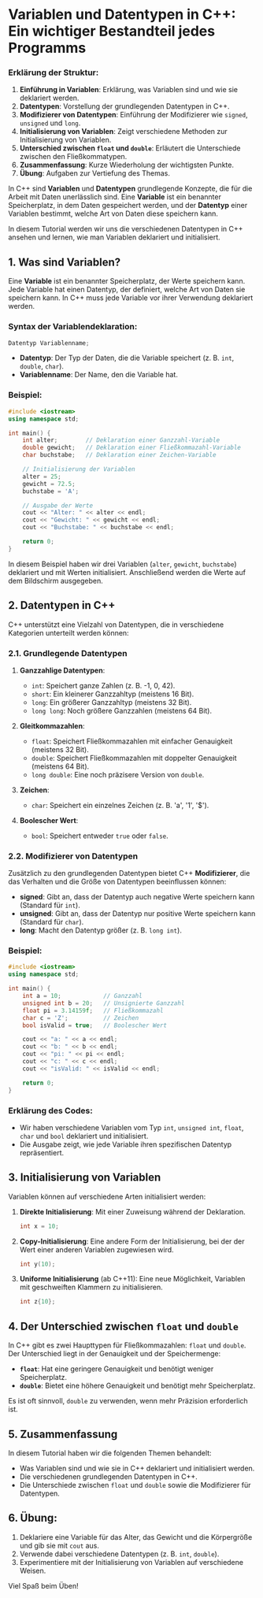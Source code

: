 # Variablen und Datentypen in C++: Ein wichtiger Bestandteil jedes Programms

### Erklärung der Struktur:
1. **Einführung in Variablen**: Erklärung, was Variablen sind und wie sie deklariert werden.
2. **Datentypen**: Vorstellung der grundlegenden Datentypen in C++.
3. **Modifizierer von Datentypen**: Einführung der Modifizierer wie `signed`, `unsigned` und `long`.
4. **Initialisierung von Variablen**: Zeigt verschiedene Methoden zur Initialisierung von Variablen.
5. **Unterschied zwischen `float` und `double`**: Erläutert die Unterschiede zwischen den Fließkommatypen.
6. **Zusammenfassung**: Kurze Wiederholung der wichtigsten Punkte.
7. **Übung**: Aufgaben zur Vertiefung des Themas.

In C++ sind **Variablen** und **Datentypen** grundlegende Konzepte, die für die Arbeit mit Daten unerlässlich sind. Eine **Variable** ist ein benannter Speicherplatz, in dem Daten gespeichert werden, und der **Datentyp** einer Variablen bestimmt, welche Art von Daten diese speichern kann.

In diesem Tutorial werden wir uns die verschiedenen Datentypen in C++ ansehen und lernen, wie man Variablen deklariert und initialisiert.

## 1. Was sind Variablen?

Eine **Variable** ist ein benannter Speicherplatz, der Werte speichern kann. Jede Variable hat einen Datentyp, der definiert, welche Art von Daten sie speichern kann. In C++ muss jede Variable vor ihrer Verwendung deklariert werden.

### Syntax der Variablendeklaration:

```cpp
Datentyp Variablenname;
```

- **Datentyp**: Der Typ der Daten, die die Variable speichert (z. B. `int`, `double`, `char`).
- **Variablenname**: Der Name, den die Variable hat.

### Beispiel:

```cpp
#include <iostream>
using namespace std;

int main() {
    int alter;        // Deklaration einer Ganzzahl-Variable
    double gewicht;   // Deklaration einer Fließkommazahl-Variable
    char buchstabe;   // Deklaration einer Zeichen-Variable

    // Initialisierung der Variablen
    alter = 25;
    gewicht = 72.5;
    buchstabe = 'A';

    // Ausgabe der Werte
    cout << "Alter: " << alter << endl;
    cout << "Gewicht: " << gewicht << endl;
    cout << "Buchstabe: " << buchstabe << endl;

    return 0;
}
```

In diesem Beispiel haben wir drei Variablen (`alter`, `gewicht`, `buchstabe`) deklariert und mit Werten initialisiert. Anschließend werden die Werte auf dem Bildschirm ausgegeben.

## 2. Datentypen in C++

C++ unterstützt eine Vielzahl von Datentypen, die in verschiedene Kategorien unterteilt werden können:

### 2.1. Grundlegende Datentypen

1. **Ganzzahlige Datentypen**:
   - `int`: Speichert ganze Zahlen (z. B. -1, 0, 42).
   - `short`: Ein kleinerer Ganzzahltyp (meistens 16 Bit).
   - `long`: Ein größerer Ganzzahltyp (meistens 32 Bit).
   - `long long`: Noch größere Ganzzahlen (meistens 64 Bit).

2. **Gleitkommazahlen**:
   - `float`: Speichert Fließkommazahlen mit einfacher Genauigkeit (meistens 32 Bit).
   - `double`: Speichert Fließkommazahlen mit doppelter Genauigkeit (meistens 64 Bit).
   - `long double`: Eine noch präzisere Version von `double`.

3. **Zeichen**:
   - `char`: Speichert ein einzelnes Zeichen (z. B. 'a', '1', '$').

4. **Boolescher Wert**:
   - `bool`: Speichert entweder `true` oder `false`.

### 2.2. Modifizierer von Datentypen

Zusätzlich zu den grundlegenden Datentypen bietet C++ **Modifizierer**, die das Verhalten und die Größe von Datentypen beeinflussen können:

- **signed**: Gibt an, dass der Datentyp auch negative Werte speichern kann (Standard für `int`).
- **unsigned**: Gibt an, dass der Datentyp nur positive Werte speichern kann (Standard für `char`).
- **long**: Macht den Datentyp größer (z. B. `long int`).

### Beispiel:

```cpp
#include <iostream>
using namespace std;

int main() {
    int a = 10;            // Ganzzahl
    unsigned int b = 20;   // Unsignierte Ganzzahl
    float pi = 3.14159f;   // Fließkommazahl
    char c = 'Z';          // Zeichen
    bool isValid = true;   // Boolescher Wert

    cout << "a: " << a << endl;
    cout << "b: " << b << endl;
    cout << "pi: " << pi << endl;
    cout << "c: " << c << endl;
    cout << "isValid: " << isValid << endl;

    return 0;
}
```

### Erklärung des Codes:
- Wir haben verschiedene Variablen vom Typ `int`, `unsigned int`, `float`, `char` und `bool` deklariert und initialisiert.
- Die Ausgabe zeigt, wie jede Variable ihren spezifischen Datentyp repräsentiert.

## 3. Initialisierung von Variablen

Variablen können auf verschiedene Arten initialisiert werden:

1. **Direkte Initialisierung**: Mit einer Zuweisung während der Deklaration.
   ```cpp
   int x = 10;
   ```

2. **Copy-Initialisierung**: Eine andere Form der Initialisierung, bei der der Wert einer anderen Variablen zugewiesen wird.
   ```cpp
   int y(10);
   ```

3. **Uniforme Initialisierung** (ab C++11): Eine neue Möglichkeit, Variablen mit geschweiften Klammern zu initialisieren.
   ```cpp
   int z{10};
   ```

## 4. Der Unterschied zwischen `float` und `double`

In C++ gibt es zwei Haupttypen für Fließkommazahlen: `float` und `double`. Der Unterschied liegt in der Genauigkeit und der Speichermenge:

- **`float`**: Hat eine geringere Genauigkeit und benötigt weniger Speicherplatz.
- **`double`**: Bietet eine höhere Genauigkeit und benötigt mehr Speicherplatz.

Es ist oft sinnvoll, `double` zu verwenden, wenn mehr Präzision erforderlich ist.

## 5. Zusammenfassung

In diesem Tutorial haben wir die folgenden Themen behandelt:
- Was Variablen sind und wie sie in C++ deklariert und initialisiert werden.
- Die verschiedenen grundlegenden Datentypen in C++.
- Die Unterschiede zwischen `float` und `double` sowie die Modifizierer für Datentypen.

## 6. Übung:

1. Deklariere eine Variable für das Alter, das Gewicht und die Körpergröße und gib sie mit `cout` aus.
2. Verwende dabei verschiedene Datentypen (z. B. `int`, `double`).
3. Experimentiere mit der Initialisierung von Variablen auf verschiedene Weisen.

Viel Spaß beim Üben!
